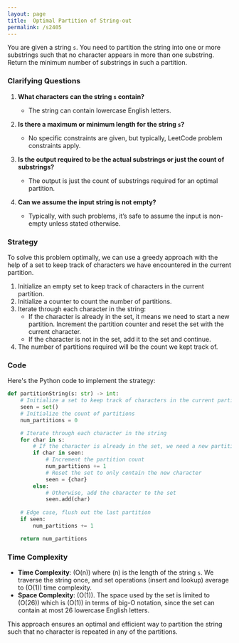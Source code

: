 ```yaml
---
layout: page
title:  Optimal Partition of String-out
permalink: /s2405
---
```


You are given a string `s`. You need to partition the string into one or more substrings such that no character appears in more than one substring. Return the minimum number of substrings in such a partition.

### Clarifying Questions

1. **What characters can the string `s` contain?**
   - The string can contain lowercase English letters.

2. **Is there a maximum or minimum length for the string `s`?**
   - No specific constraints are given, but typically, LeetCode problem constraints apply.

3. **Is the output required to be the actual substrings or just the count of substrings?**
   - The output is just the count of substrings required for an optimal partition.

4. **Can we assume the input string is not empty?**
   - Typically, with such problems, it’s safe to assume the input is non-empty unless stated otherwise.

### Strategy

To solve this problem optimally, we can use a greedy approach with the help of a set to keep track of characters we have encountered in the current partition.

1. Initialize an empty set to keep track of characters in the current partition.
2. Initialize a counter to count the number of partitions.
3. Iterate through each character in the string:
   - If the character is already in the set, it means we need to start a new partition. Increment the partition counter and reset the set with the current character.
   - If the character is not in the set, add it to the set and continue.
4. The number of partitions required will be the count we kept track of.

### Code

Here's the Python code to implement the strategy:

```python
def partitionString(s: str) -> int:
    # Initialize a set to keep track of characters in the current partition
    seen = set()
    # Initialize the count of partitions
    num_partitions = 0

    # Iterate through each character in the string
    for char in s:
        # If the character is already in the set, we need a new partition
        if char in seen:
            # Increment the partition count
            num_partitions += 1
            # Reset the set to only contain the new character
            seen = {char}
        else:
            # Otherwise, add the character to the set
            seen.add(char)
    
    # Edge case, flush out the last partition
    if seen:
        num_partitions += 1

    return num_partitions
```

### Time Complexity

- **Time Complexity**: \(O(n)\) where \(n\) is the length of the string `s`. We traverse the string once, and set operations (insert and lookup) average to \(O(1)\) time complexity.
- **Space Complexity**: \(O(1)\). The space used by the set is limited to \(O(26)\) which is \(O(1)\) in terms of big-O notation, since the set can contain at most 26 lowercase English letters.

This approach ensures an optimal and efficient way to partition the string such that no character is repeated in any of the partitions.